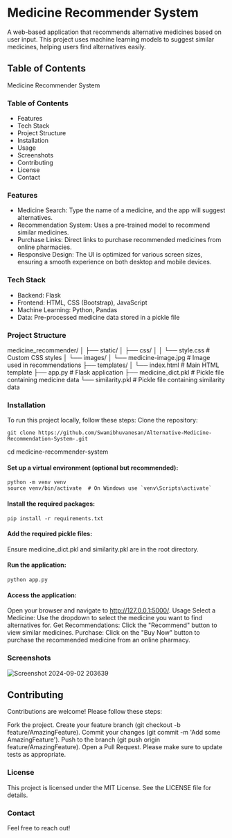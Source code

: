 # Medicine Recommender System
A web-based application that recommends alternative medicines based on user input. This project uses machine learning models to suggest similar medicines, helping users find alternatives easily.


## Table of Contents
Medicine Recommender System
### Table of Contents
- Features
- Tech Stack
- Project Structure
- Installation
- Usage
- Screenshots
- Contributing
- License
- Contact
### Features
- Medicine Search: Type the name of a medicine, and the app will suggest alternatives.
- Recommendation System: Uses a pre-trained model to recommend similar medicines.
- Purchase Links: Direct links to purchase recommended medicines from online pharmacies.
- Responsive Design: The UI is optimized for various screen sizes, ensuring a smooth experience on both desktop and mobile devices.
### Tech Stack
- Backend: Flask
- Frontend: HTML, CSS (Bootstrap), JavaScript
- Machine Learning: Python, Pandas
- Data: Pre-processed medicine data stored in a pickle file
### Project Structure

medicine_recommender/
│
├── static/
│   ├── css/
│   │   └── style.css                 # Custom CSS styles
│   └── images/
│       └── medicine-image.jpg        # Image used in recommendations
├── templates/
│   └── index.html                    # Main HTML template
├── app.py                            # Flask application
├── medicine_dict.pkl                 # Pickle file containing medicine data
└── similarity.pkl                    # Pickle file containing similarity data

### Installation
To run this project locally, follow these steps:
Clone the repository:
```
git clone https://github.com/Swamibhuvanesan/Alternative-Medicine-Recommendation-System-.git
```
cd medicine-recommender-system
#### Set up a virtual environment (optional but recommended):
```
python -m venv venv
source venv/bin/activate  # On Windows use `venv\Scripts\activate`
```

#### Install the required packages:
```
pip install -r requirements.txt
```
#### Add the required pickle files:
Ensure medicine_dict.pkl and similarity.pkl are in the root directory.
#### Run the application:
```
python app.py
```
#### Access the application:
Open your browser and navigate to http://127.0.0.1:5000/.
Usage
Select a Medicine: Use the dropdown to select the medicine you want to find alternatives for.
Get Recommendations: Click the "Recommend" button to view similar medicines.
Purchase: Click on the "Buy Now" button to purchase the recommended medicine from an online pharmacy.
### Screenshots

![Screenshot 2024-09-02 203639](https://github.com/user-attachments/assets/8a6f52b5-1bd6-4248-a34b-c19ed4517350)

## Contributing
Contributions are welcome! Please follow these steps:

Fork the project.
Create your feature branch (git checkout -b feature/AmazingFeature).
Commit your changes (git commit -m 'Add some AmazingFeature').
Push to the branch (git push origin feature/AmazingFeature).
Open a Pull Request.
Please make sure to update tests as appropriate.

### License
This project is licensed under the MIT License. See the LICENSE file for details.

### Contact
Feel free to reach out!
